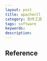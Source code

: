 ```yaml
---
layout: post
title: apachectl
category: 软件工具
tags: software
keywords: 
description: 
---
```





## Reference

